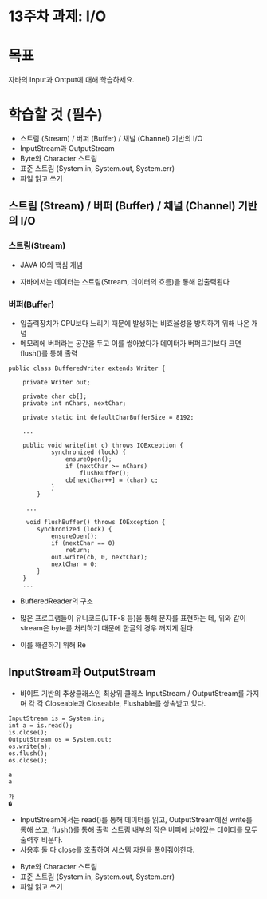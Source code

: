 # 13주차 과제: I/O

# 목표

자바의 Input과 Ontput에 대해 학습하세요.

# 학습할 것 (필수)

- 스트림 (Stream) / 버퍼 (Buffer) / 채널 (Channel) 기반의 I/O
- InputStream과 OutputStream
- Byte와 Character 스트림
- 표준 스트림 (System.in, System.out, System.err)
- 파일 읽고 쓰기



## 스트림 (Stream) / 버퍼 (Buffer) / 채널 (Channel) 기반의 I/O

### 스트림(Stream)

* JAVA IO의 핵심 개념

* 자바에서는 데이터는 스트림(Stream, 데이터의 흐름)을 통해 입출력된다



### 버퍼(Buffer)

* 입출력장치가 CPU보다 느리기 때문에 발생하는 비효율성을 방지하기 위해 나온 개념
* 메모리에 버퍼라는 공간을 두고 이를 쌓아놨다가 데이터가 버퍼크기보다 크면 flush()를 통해 출력

```
public class BufferedWriter extends Writer {

    private Writer out;

    private char cb[];
    private int nChars, nextChar;

    private static int defaultCharBufferSize = 8192;
    
    ...
    
    public void write(int c) throws IOException {
            synchronized (lock) {
                ensureOpen();
                if (nextChar >= nChars)
                    flushBuffer();
                cb[nextChar++] = (char) c;
            }
        }     
        
     ...
     
     void flushBuffer() throws IOException {
        synchronized (lock) {
            ensureOpen();
            if (nextChar == 0)
                return;
            out.write(cb, 0, nextChar);
            nextChar = 0;
        }
    }
    ...
```

* BufferedReader의 구조



* 많은 프로그램들이 유니코드(UTF-8 등)을 통해 문자를 표현하는 데, 위와 같이 stream은 byte를 처리하기 때문에 한글의 경우 깨지게 된다.
* 이를 해결하기 위해 Re



## InputStream과 OutputStream

* 바이트 기반의 추상클래스인 최상위 클래스 InputStream / OutputStream를 가지며  각 각 Closeable과 Closeable, Flushable를 상속받고 있다.

```
InputStream is = System.in;
int a = is.read();
is.close();
OutputStream os = System.out;
os.write(a);
os.flush();
os.close();

```

```
a
a
```

```
가
�
```

* InputStream에서는 read()를 통해 데이터를 읽고, OutputStream에선 write를 통해  쓰고, flush()를 통해 출력 스트림 내부의 작은 버퍼에 남아있는 데이터를 모두 출력후 비운다.
* 사용후 둘 다 close를 호출하여 시스템 자원을 풀어줘야한다.



- Byte와 Character 스트림
- 표준 스트림 (System.in, System.out, System.err)
- 파일 읽고 쓰기





